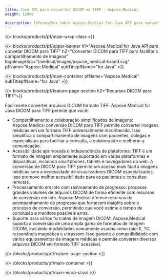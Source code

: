 ```yaml
---
title: Java API para converter DICOM em TIFF - Aspose.Medical
weight: 12000

description: Informações sobre Aspose.Medical for Java API para converter DICOM em TIFF
---
```


{{< blocks/products/pf/main-wrap-class >}}

{{< blocks/products/pf/upper-banner h1="Aspose.Medical for Java API para convetar DICOM para TIFF" h2="Converter DICOM para TIFF para facilitar o compartilhamento de imagens" logoImageSrc="/medical/images/aspose_medical-brand.svg" pfName="Aspose.Medical" subTitlepfName="for Java" >}}

{{< blocks/products/pf/main-container pfName="Aspose.Medical" subTitlepfName="for Java" >}}

{{< blocks/products/pf/feature-page-section h2="Recursos DICOM para TIFF">}}

<p>Facilmente converter arquivos DICOM formato TIFF. Aspose.Medical for Java DICOM para TIFF permite que você:</p>

<ul>
<li>Compartilhamento e colaboração simplificados de imagens: Aspose.Medical conversão DICOM para TIFF permite converter imagens médicas em um formato TIFF universalmente reconhecido. Isso simplifica o compartilhamento de imagens com pacientes, colegas e especialistas para facilitar a consulta, a colaboração e melhorar a comunicação.</li>
<li>Acessibilidade aprimorada e independência de plataforma: TIFF é um formato de imagem amplamente suportado em várias plataformas e dispositivos, incluindo smartphones, tablets e navegadores da web. A conversão de DICOM para TIFF permite um acesso mais fácil a imagens médicas sem a necessidade de visualizadores DICOM especializados. Isso promove melhor acessibilidade para os pacientes e consultas remotas.</li>
<li>Processamento em lote com rastreamento de progresso: processe grandes volumes de arquivos DICOM de forma eficiente com recursos de conversão em lote. Aspose.Medical oferece recursos de acompanhamento de progresso que fornecem insights sobre o processo de conversão, permitindo que você estime o tempo de conclusão e monitore possíveis erros.</li>
<li>Suporte para vários formatos de imagem DICOM: Aspose.Medical suporta a conversão de uma ampla gama de formatos de imagem DICOM, incluindo modalidades comumente usadas como raio-X, TC, ressonância magnética e ultrassom. Isso garante a compatibilidade com vários equipamentos de imagens médicas e permite converter diversos arquivos DICOM em formato TIFF acessível.</li>
</ul>

{{< /blocks/products/pf/feature-page-section >}}

{{< /blocks/products/pf/main-container >}}

{{< /blocks/products/pf/main-wrap-class >}}
